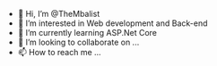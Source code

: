 - 👋 Hi, I’m @TheMbalist
- 👀 I’m interested in Web development and Back-end
- 🌱 I’m currently learning ASP.Net Core
- 💞️ I’m looking to collaborate on ...
- 📫 How to reach me ...

<!---
TheMbalist/TheMbalist is a ✨ special ✨ repository because its `README.md` (this file) appears on your GitHub profile.
You can click the Preview link to take a look at your changes.
--->
